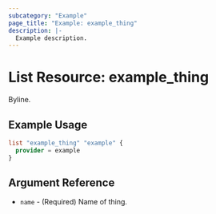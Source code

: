 ```yaml
---
subcategory: "Example"
page_title: "Example: example_thing"
description: |-
  Example description.
---
```


# List Resource: example_thing

Byline.

## Example Usage

```terraform
list "example_thing" "example" {
  provider = example
}
```

## Argument Reference

* `name` - (Required) Name of thing.
